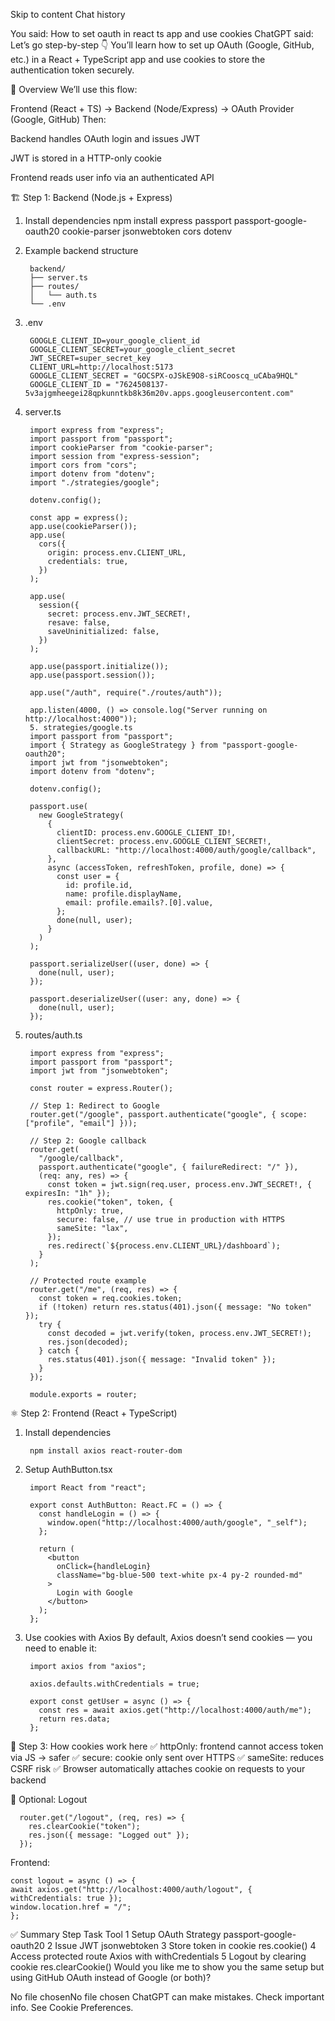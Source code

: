 Skip to content
Chat history

You said:
How to set oauth in react ts app and use cookies 
ChatGPT said:
Let’s go step-by-step 👇
You’ll learn how to set up OAuth (Google, GitHub, etc.) in a React + TypeScript app and use cookies to store the authentication token securely.

🧩 Overview
We’ll use this flow:

Frontend (React + TS) → Backend (Node/Express) → OAuth Provider (Google, GitHub)
Then:

Backend handles OAuth login and issues JWT

JWT is stored in a HTTP-only cookie

Frontend reads user info via an authenticated API

🏗 Step 1: Backend (Node.js + Express)
1. Install dependencies
        npm install express passport passport-google-oauth20 cookie-parser jsonwebtoken cors dotenv
2. Example backend structure

        backend/
        ├── server.ts
        ├── routes/
        │   └── auth.ts
        └── .env
3. .env

        GOOGLE_CLIENT_ID=your_google_client_id
        GOOGLE_CLIENT_SECRET=your_google_client_secret
        JWT_SECRET=super_secret_key
        CLIENT_URL=http://localhost:5173
        GOOGLE_CLIENT_SECRET = "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"
        GOOGLE_CLIENT_ID = "7624508137-5v3ajgmheegei28qpkunntkb8k36m20v.apps.googleusercontent.com"
        
4. server.ts

        import express from "express";
        import passport from "passport";
        import cookieParser from "cookie-parser";
        import session from "express-session";
        import cors from "cors";
        import dotenv from "dotenv";
        import "./strategies/google";
        
        dotenv.config();
        
        const app = express();
        app.use(cookieParser());
        app.use(
          cors({
            origin: process.env.CLIENT_URL,
            credentials: true,
          })
        );
        
        app.use(
          session({
            secret: process.env.JWT_SECRET!,
            resave: false,
            saveUninitialized: false,
          })
        );
        
        app.use(passport.initialize());
        app.use(passport.session());
        
        app.use("/auth", require("./routes/auth"));
        
        app.listen(4000, () => console.log("Server running on http://localhost:4000"));
        5. strategies/google.ts
        import passport from "passport";
        import { Strategy as GoogleStrategy } from "passport-google-oauth20";
        import jwt from "jsonwebtoken";
        import dotenv from "dotenv";
        
        dotenv.config();
        
        passport.use(
          new GoogleStrategy(
            {
              clientID: process.env.GOOGLE_CLIENT_ID!,
              clientSecret: process.env.GOOGLE_CLIENT_SECRET!,
              callbackURL: "http://localhost:4000/auth/google/callback",
            },
            async (accessToken, refreshToken, profile, done) => {
              const user = {
                id: profile.id,
                name: profile.displayName,
                email: profile.emails?.[0].value,
              };
              done(null, user);
            }
          )
        );
        
        passport.serializeUser((user, done) => {
          done(null, user);
        });
        
        passport.deserializeUser((user: any, done) => {
          done(null, user);
        });
6. routes/auth.ts
 
        import express from "express";
        import passport from "passport";
        import jwt from "jsonwebtoken";

        const router = express.Router();
        
        // Step 1: Redirect to Google
        router.get("/google", passport.authenticate("google", { scope: ["profile", "email"] }));
        
        // Step 2: Google callback
        router.get(
          "/google/callback",
          passport.authenticate("google", { failureRedirect: "/" }),
          (req: any, res) => {
            const token = jwt.sign(req.user, process.env.JWT_SECRET!, { expiresIn: "1h" });
            res.cookie("token", token, {
              httpOnly: true,
              secure: false, // use true in production with HTTPS
              sameSite: "lax",
            });
            res.redirect(`${process.env.CLIENT_URL}/dashboard`);
          }
        );
        
        // Protected route example
        router.get("/me", (req, res) => {
          const token = req.cookies.token;
          if (!token) return res.status(401).json({ message: "No token" });
          try {
            const decoded = jwt.verify(token, process.env.JWT_SECRET!);
            res.json(decoded);
          } catch {
            res.status(401).json({ message: "Invalid token" });
          }
        });
        
        module.exports = router;
⚛️ Step 2: Frontend (React + TypeScript)
1. Install dependencies

        npm install axios react-router-dom
    
2. Setup AuthButton.tsx

        import React from "react";
        
        export const AuthButton: React.FC = () => {
          const handleLogin = () => {
            window.open("http://localhost:4000/auth/google", "_self");
          };
        
          return (
            <button
              onClick={handleLogin}
              className="bg-blue-500 text-white px-4 py-2 rounded-md"
            >
              Login with Google
            </button>
          );
        };

3. Use cookies with Axios
By default, Axios doesn’t send cookies — you need to enable it:

        import axios from "axios";
        
        axios.defaults.withCredentials = true;
        
        export const getUser = async () => {
          const res = await axios.get("http://localhost:4000/auth/me");
          return res.data;
        };

🍪 Step 3: How cookies work here
✅ httpOnly: frontend cannot access token via JS → safer
✅ secure: cookie only sent over HTTPS
✅ sameSite: reduces CSRF risk
✅ Browser automatically attaches cookie on requests to your backend

🧠 Optional: Logout

      router.get("/logout", (req, res) => {
        res.clearCookie("token");
        res.json({ message: "Logged out" });
      });

Frontend:

    const logout = async () => {
    await axios.get("http://localhost:4000/auth/logout", { withCredentials: true });
    window.location.href = "/";
    };

✅ Summary
Step	Task	Tool
1	Setup OAuth Strategy	passport-google-oauth20
2	Issue JWT	jsonwebtoken
3	Store token in cookie	res.cookie()
4	Access protected route	Axios with withCredentials
5	Logout by clearing cookie	res.clearCookie()
Would you like me to show you the same setup but using GitHub OAuth instead of Google (or both)?




No file chosenNo file chosen
ChatGPT can make mistakes. Check important info. See Cookie Preferences.
